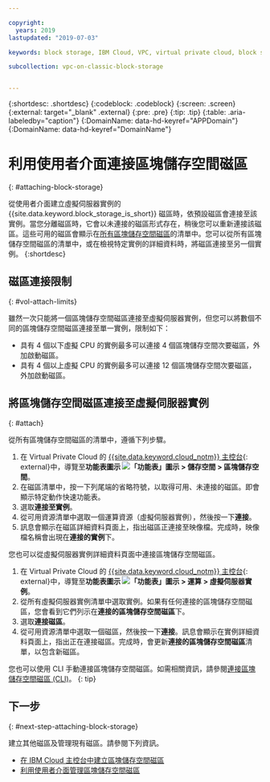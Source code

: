 ```yaml
---

copyright:
  years: 2019
lastupdated: "2019-07-03"

keywords: block storage, IBM Cloud, VPC, virtual private cloud, block storage volume, volume, volume attachment, virtual server instance, instance

subcollection: vpc-on-classic-block-storage


---
```


{:shortdesc: .shortdesc}
{:codeblock: .codeblock}
{:screen: .screen}
{:external: target="_blank" .external}
{:pre: .pre}
{:tip: .tip}
{:table: .aria-labeledby="caption"}
{:DomainName: data-hd-keyref="APPDomain"}
{:DomainName: data-hd-keyref="DomainName"}

# 利用使用者介面連接區塊儲存空間磁區
{: #attaching-block-storage}

從使用者介面建立虛擬伺服器實例的 {{site.data.keyword.block_storage_is_short}} 磁區時，依預設磁區會連接至該實例。當您分離磁區時，它會以未連接的磁區形式存在，稍後您可以重新連接該磁區。這些可用的磁區會顯示在[所有區塊儲存空間磁區](/docs/vpc-on-classic-block-storage?topic=vpc-on-classic-block-storage-viewing-block-storage#viewvols)的清單中。您可以從所有區塊儲存空間磁區的清單中，或在檢視特定實例的詳細資料時，將磁區連接至另一個實例。
{:shortdesc}

## 磁區連接限制
{: #vol-attach-limits}

雖然一次只能將一個區塊儲存空間磁區連接至虛擬伺服器實例，但您可以將數個不同的區塊儲存空間磁區連接至單一實例，限制如下：

* 具有 4 個以下虛擬 CPU 的實例最多可以連接 4 個區塊儲存空間次要磁區，外加啟動磁區。
* 具有 4 個以上虛擬 CPU 的實例最多可以連接 12 個區塊儲存空間次要磁區，外加啟動磁區。

## 將區塊儲存空間磁區連接至虛擬伺服器實例
{: #attach}

從所有區塊儲存空間磁區的清單中，遵循下列步驟。

1. 在 Virtual Private Cloud 的 [{{site.data.keyword.cloud_notm}} 主控台](https://{DomainName}/vpc){: external}中，導覽至**功能表圖示 ![「功能表」圖示](../../icons/icon_hamburger.svg) > 儲存空間 > 區塊儲存空間**。
1. 在磁區清單中，按一下列尾端的省略符號，以取得可用、未連接的磁區。即會顯示特定動作快速功能表。
1. 選取**連接至實例**。
1. 從可用資源清單中選取一個運算資源（虛擬伺服器實例），然後按一下**連接**。
1. 訊息會顯示在磁區詳細資料頁面上，指出磁區正連接至映像檔。完成時，映像檔名稱會出現在**連接的實例**下。

您也可以從虛擬伺服器實例詳細資料頁面中連接區塊儲存空間磁區。

1. 在 Virtual Private Cloud 的 [{{site.data.keyword.cloud_notm}} 主控台](https://{DomainName}/vpc){: external}中，導覽至**功能表圖示 ![「功能表」圖示](../../icons/icon_hamburger.svg) > 運算 > 虛擬伺服器實例**。
1. 從所有虛擬伺服器實例清單中選取實例。如果有任何連接的區塊儲存空間磁區，您會看到它們列示在**連接的區塊儲存空間磁區**下。
1. 選取**連接磁區**。
1. 從可用資源清單中選取一個磁區，然後按一下**連接**。訊息會顯示在實例詳細資料頁面上，指出正在連接磁區。完成時，會更新**連接的區塊儲存空間磁區**清單，以包含新磁區。

您也可以使用 CLI 手動連接區塊儲存空間磁區。如需相關資訊，請參閱[連接區塊儲存空間磁區 (CLI)](/docs/vpc-on-classic-block-storage?topic=vpc-on-classic-block-storage-attaching-block-storage-cli)。
{: tip}

## 下一步
{: #next-step-attaching-block-storage}

建立其他磁區及管理現有磁區。請參閱下列資訊。

* [在 IBM Cloud 主控台中建立區塊儲存空間磁區](/docs/vpc-on-classic-block-storage?topic=vpc-on-classic-block-storage-creating-block-storage)
* [利用使用者介面管理區塊儲存空間磁區](/docs/vpc-on-classic-block-storage?topic=vpc-on-classic-block-storage-managing-block-storage)

